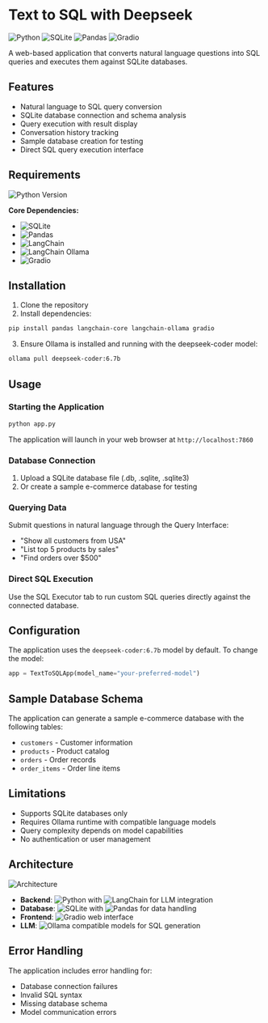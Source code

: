 # Text to SQL with Deepseek

![Python](https://img.shields.io/badge/python-3670A0?style=for-the-badge&logo=python&logoColor=ffdd54)
![SQLite](https://img.shields.io/badge/sqlite-%2307405e.svg?style=for-the-badge&logo=sqlite&logoColor=white)
![Pandas](https://img.shields.io/badge/pandas-%23150458.svg?style=for-the-badge&logo=pandas&logoColor=white)
![Gradio](https://img.shields.io/badge/gradio-FF6B35?style=for-the-badge&logo=gradio&logoColor=white)

A web-based application that converts natural language questions into SQL queries and executes them against SQLite databases.

## Features

- Natural language to SQL query conversion
- SQLite database connection and schema analysis
- Query execution with result display
- Conversation history tracking
- Sample database creation for testing
- Direct SQL query execution interface

## Requirements

![Python Version](https://img.shields.io/badge/python-3.8%2B-blue)

**Core Dependencies:**
- ![SQLite](https://img.shields.io/badge/sqlite3-built--in-green)
- ![Pandas](https://img.shields.io/badge/pandas-latest-blue)
- ![LangChain](https://img.shields.io/badge/langchain--core-latest-orange)
- ![LangChain Ollama](https://img.shields.io/badge/langchain--ollama-latest-orange)
- ![Gradio](https://img.shields.io/badge/gradio-latest-red)

## Installation

1. Clone the repository
2. Install dependencies:
```bash
pip install pandas langchain-core langchain-ollama gradio
```
3. Ensure Ollama is installed and running with the deepseek-coder model:
```bash
ollama pull deepseek-coder:6.7b
```

## Usage

### Starting the Application

```bash
python app.py
```

The application will launch in your web browser at `http://localhost:7860`

### Database Connection

1. Upload a SQLite database file (.db, .sqlite, .sqlite3)
2. Or create a sample e-commerce database for testing

### Querying Data

Submit questions in natural language through the Query Interface:
- "Show all customers from USA"
- "List top 5 products by sales"
- "Find orders over $500"

### Direct SQL Execution

Use the SQL Executor tab to run custom SQL queries directly against the connected database.

## Configuration

The application uses the `deepseek-coder:6.7b` model by default. To change the model:

```python
app = TextToSQLApp(model_name="your-preferred-model")
```

## Sample Database Schema

The application can generate a sample e-commerce database with the following tables:
- `customers` - Customer information
- `products` - Product catalog
- `orders` - Order records
- `order_items` - Order line items

## Limitations

- Supports SQLite databases only
- Requires Ollama runtime with compatible language models
- Query complexity depends on model capabilities
- No authentication or user management

## Architecture

![Architecture](https://img.shields.io/badge/Architecture-Component--Based-lightgrey)

- **Backend**: ![Python](https://img.shields.io/badge/Python-FFD43B?logo=python&logoColor=blue) with ![LangChain](https://img.shields.io/badge/LangChain-121212?logo=langchain) for LLM integration
- **Database**: ![SQLite](https://img.shields.io/badge/sqlite-%2307405e.svg?logo=sqlite&logoColor=white) with ![Pandas](https://img.shields.io/badge/pandas-%23150458.svg?logo=pandas&logoColor=white) for data handling
- **Frontend**: ![Gradio](https://img.shields.io/badge/Gradio-FF6B35?logo=gradio&logoColor=white) web interface
- **LLM**: ![Ollama](https://img.shields.io/badge/Ollama-000000?logo=ollama&logoColor=white) compatible models for SQL generation

## Error Handling

The application includes error handling for:
- Database connection failures
- Invalid SQL syntax
- Missing database schema
- Model communication errors
